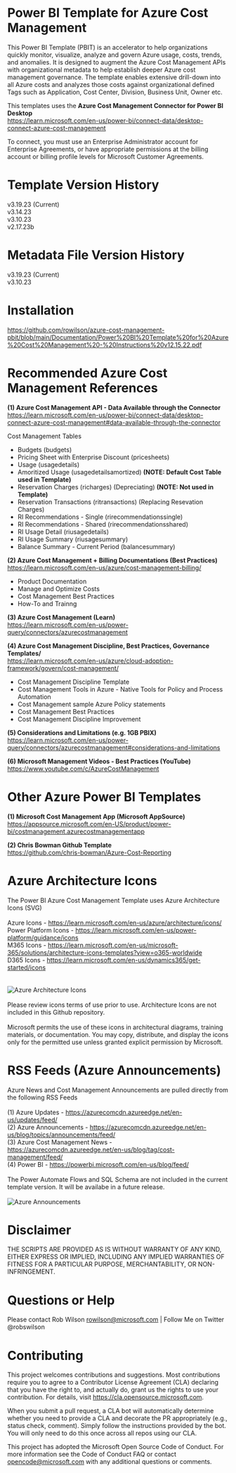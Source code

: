 # Power BI Template for Azure Cost Management
This Power BI Template (PBIT) is an accelerator to help organizations quickly monitor, visualize, analyze and govern Azure usage, costs, trends, and anomalies. It is designed to augment the Azure Cost Management APIs with organizational metadata to help establish deeper Azure cost management governance. The template enables extensive drill-down into all Azure costs and analyzes those costs against organizational defined Tags such as Application, Cost Center, Division, Business Unit, Owner etc.

This templates uses the <strong>Azure Cost Management Connector for Power BI Desktop</strong><br>
https://learn.microsoft.com/en-us/power-bi/connect-data/desktop-connect-azure-cost-management

To connect, you must use an Enterprise Administrator account for Enterprise Agreements, or have appropriate permissions at the billing account or billing profile levels for Microsoft Customer Agreements.

# Template Version History
v3.19.23 (Current)<br>
v3.14.23<br>
v3.10.23<br>
v2.17.23b<br>

# Metadata File Version History
v3.19.23 (Current)<br>
v3.10.23<br>

# Installation
https://github.com/rowilson/azure-cost-management-pbit/blob/main/Documentation/Power%20BI%20Template%20for%20Azure%20Cost%20Management%20-%20Instructions%20v12.15.22.pdf

# Recommended Azure Cost Management References 

<strong>(1) Azure Cost Management API - Data Available through the Connector</strong><br>
https://learn.microsoft.com/en-us/power-bi/connect-data/desktop-connect-azure-cost-management#data-available-through-the-connector

Cost Management Tables
- Budgets (budgets)
- Pricing Sheet with Enterprise Discount (pricesheets)
- Usage (usagedetails)
- Amoritized Usage (usagedetailsamortized) <strong>(NOTE: Default Cost Table used in Template)</strong>
- Reservation Charges (richarges) (Depreciating) <strong>(NOTE: Not used in Template)</strong>
- Reservation Transactions (ritransactions) (Replacing Resevation Charges)
- RI Recommendations - Single (rirecommendationssingle)
- RI Recommendations - Shared (rirecommendationsshared)
- RI Usage Detail (riusagedetails)
- RI Usage Summary (riusagesummary)
- Balance Summary - Current Period (balancesummary)

<strong>(2) Azure Cost Management + Billing Documentations (Best Practices)</strong><br>
https://learn.microsoft.com/en-us/azure/cost-management-billing/

- Product Documentation
- Manage and Optimize Costs
- Cost Management Best Practices
- How-To and Trainng

<strong>(3) Azure Cost Management (Learn)</strong><br>
https://learn.microsoft.com/en-us/power-query/connectors/azurecostmanagement

<strong>(4) Azure Cost Management Discipline, Best Practices, Governance Templates/</strong><br>
https://learn.microsoft.com/en-us/azure/cloud-adoption-framework/govern/cost-management/

- Cost Management Discipline Template
- Cost Management Tools in Azure - Native Tools for Policy and Process Automation
- Cost Management sample Azure Policy statements
- Cost Management Best Practices
- Cost Management Discipline Improvement

<strong>(5) Considerations and Limitations (e.g. 1GB PBIX)</strong><br>
https://learn.microsoft.com/en-us/power-query/connectors/azurecostmanagement#considerations-and-limitations

<strong>(6) Microsoft Management Videos - Best Practices (YouTube)</strong><br>
https://www.youtube.com/c/AzureCostManagement

# Other Azure Power BI Templates 
<strong>(1) Microsoft Cost Management App (Microsoft AppSource)</strong><br>
https://appsource.microsoft.com/en-US/product/power-bi/costmanagement.azurecostmanagementapp

<strong>(2) Chris Bowman Github Template </strong><br>
https://github.com/chris-bowman/Azure-Cost-Reporting

# Azure Architecture Icons 
The Power BI Azure Cost Management Template uses Azure Architecture Icons (SVG)<br><br>
Azure Icons - https://learn.microsoft.com/en-us/azure/architecture/icons/<br>
Power Platform Icons - https://learn.microsoft.com/en-us/power-platform/guidance/icons<br>
M365 Icons - https://learn.microsoft.com/en-us/microsoft-365/solutions/architecture-icons-templates?view=o365-worldwide<br>
D365 Icons - https://learn.microsoft.com/en-us/dynamics365/get-started/icons<br>
<br><br>
<img src="https://github.com/rowilson/azure-cost-management-pbit/blob/main/Images/Dashboard%20-%20Architecture%20Icons.png" alt="Azure Architecture Icons">
<br><br>
Please review icons terms of use prior to use. Architecture Icons are not included in this Github repository.<br>
<br>
Microsoft permits the use of these icons in architectural diagrams, training materials, or documentation. You may copy, distribute, and display the icons only for the permitted use unless granted explicit permission by Microsoft.

# RSS Feeds (Azure Announcements) 
Azure News and Cost Management Announcements are pulled directly from the following RSS Feeds
<br><br>
(1) Azure Updates - https://azurecomcdn.azureedge.net/en-us/updates/feed/
<br>
(2) Azure Announcements - https://azurecomcdn.azureedge.net/en-us/blog/topics/announcements/feed/
<br>
(3) Azure Cost Management News - https://azurecomcdn.azureedge.net/en-us/blog/tag/cost-management/feed/
<br>
(4) Power BI - https://powerbi.microsoft.com/en-us/blog/feed/
<br><br>
The Power Automate Flows and SQL Schema are not included in the current template version. It will be availabe in a future release.
<br><br>
<img src="https://github.com/rowilson/azure-cost-management-pbit/blob/main/Images/Dashboard%20-%20Announcements.png" alt="Azure Announcements">
<br>
# Disclaimer
THE SCRIPTS ARE PROVIDED AS IS WITHOUT WARRANTY OF ANY KIND, EITHER EXPRESS OR IMPLIED, INCLUDING ANY IMPLIED WARRANTIES OF FITNESS FOR A PARTICULAR PURPOSE, MERCHANTABILITY, OR NON-INFRINGEMENT.

# Questions or Help 
Please contact Rob Wilson rowilson@microsoft.com | Follow Me on Twitter @robswilson

# Contributing
This project welcomes contributions and suggestions. Most contributions require you to agree to a Contributor License Agreement (CLA) declaring that you have the right to, and actually do, grant us the rights to use your contribution. For details, visit https://cla.opensource.microsoft.com.

When you submit a pull request, a CLA bot will automatically determine whether you need to provide a CLA and decorate the PR appropriately (e.g., status check, comment). Simply follow the instructions provided by the bot. You will only need to do this once across all repos using our CLA.

This project has adopted the Microsoft Open Source Code of Conduct. For more information see the Code of Conduct FAQ or contact opencode@microsoft.com with any additional questions or comments.
